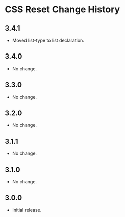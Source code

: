 CSS Reset Change History
======================

3.4.1
-----
  * Moved list-type to list declaration.


3.4.0
-----
  * No change.


3.3.0
-----
  * No change.


3.2.0
-----
  * No change.


3.1.1
-----
  * No change.


3.1.0
-----
  * No change.

3.0.0
-----
  * Initial release.

